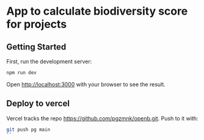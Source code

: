 # App to calculate biodiversity score for projects

## Getting Started

First, run the development server:

```bash
npm run dev
```

Open [http://localhost:3000](http://localhost:3000) with your browser to see the result.


## Deploy to vercel

Vercel tracks the repo https://github.com/pgzmnk/openb.git. Push to it with:

```bash
git push pg main
``

